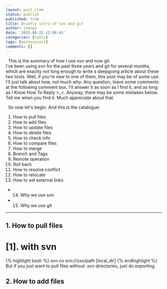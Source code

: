 ```yaml
---
layout: post_item
status: publish
published: true
title: Briefly intro of svn and git
author: jsongo
date: '2015-06-22 12:08:41'
categories: [tools]
tags: [masterpiece]
comments: []
---
```

&nbsp;&nbsp;This is the summary of how I use svn and now git.  
I've been using svn for the past three years and git for several months, which are exactly not long enough to write a deepgoing article about these two tools. Well, if you're new to one of them, this post may be of some use. I'll just talk about how, not much why. Any question, leave some comments at the following comment box, I'll answer it as soon as I find it, and as long as I Know How To Reply >_<. Anyway, there may be some mistakes below. Tell me when you find it. Much appreciate about that.  


&nbsp;&nbsp;So now let's begin. And this is the catalogue:  
1. How to pull files  
2. How to add files  
3. How to update files  
4. How to delete files  
5. How to check info  
6. How to compare files  
7. How to merge  
8. Branch and Tags  
9. Remote operation  
10. Roll back  
11. How to resolve conflict  
12. How to relocate  
13. How to set external links  
* 14. Why we use svn  
* 15. Why we use git  

---

## 1. How to pull files  

# [1]. with svn
{% highlight bash %}
svn co svn://xxx/path [local_dir]
{% endhighlight %}
But if you just want to pull files without .svn directories, just do exporting.  

## 2. How to add files  
